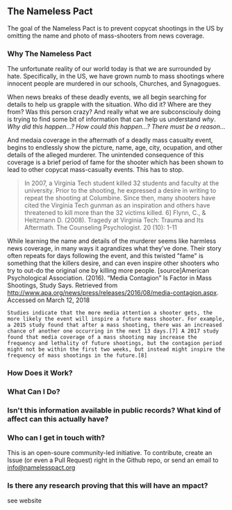## The Nameless Pact

The goal of the Nameless Pact is to prevent copycat shootings in the US by omitting the name and photo of mass-shooters from news coverage. 

### Why The Nameless Pact

The unfortunate reality of our world today is that we are surrounded by hate. Specifically, in the US, we have grown numb to mass shootings where innocent people are murdered in our schools, Churches, and Synagogues. 

When news breaks of these deadly events, we all begin searching for details to help us grapple with the situation. Who did it? Where are they from? Was this person crazy? And really what we are subconsciouly doing is trying to find some bit of information that can help us understand _why_. _Why did this happen...? How could this happen...? There must be a reason..._ 

And medaia coverage in the aftermath of a deadly mass casualty event, begins to endlessly show the picture, name, age, city, ocupation, and other details of the alleged murderer. The unintended consequence of this coverage is a brief period of fame for the shooter which has been shown to lead to other copycat mass-casualty events. This has to stop. 

> In 2007, a Virginia Tech student killed 32 students and faculty at the university. 
> Prior to the shooting, he expressed a desire in writing to repeat the shooting at Columbine. Since then, 
> many shooters have cited the Virginia Tech gunman as an inspiration and others have threatened to kill 
> more than the 32 victims killed.
> 6] Flynn, C., & Heitzmann D. (2008). Tragedy at Virginia Tech: Trauma and Its Aftermath. The Counseling Psychologist. 20 (10): 1-11

While learning the name and details of the murderer seems like harmless news coverage, in many ways it agrandizes what they've done. Their story often repeats for days following the event, and this twisted "fame" is something that the killers desire, and can even inspire other shooters who try to out-do the original one by killing more people. 
[source]American Psychological Association. (2016). “Media Contagion” Is Factor in Mass Shootings, Study Says. Retrieved from http://www.apa.org/news/press/releases/2016/08/media-contagion.aspx. Accessed on March 12, 2018

```
Studies indicate that the more media attention a shooter gets, the more likely the event will inspire a future mass shooter. For example, a 2015 study found that after a mass shooting, there was an increased chance of another one occurring in the next 13 days.[7] A 2017 study found that media coverage of a mass shooting may increase the frequency and lethality of future shootings, but the contagion period might not be within the first two weeks, but instead might inspire the frequency of mass shootings in the future.[8]

```


### How Does it Work?



### What Can I Do?



### Isn't this information available in public records? What kind of affect can this actually have? 


### Who can I get in touch with?

This is an open-soure community-led initiative. To contribute, create an Issue (or even a Pull Request) right in the Github repo, or send an email to info@namelesspact.org

### Is there any research proving that this will have an mpact?
see website


